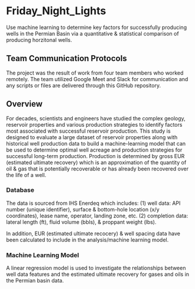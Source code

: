 # Friday_Night_Lights

Use machine learning to determine key factors for successfully producing wells in the Permian Basin via a quantitative & statistical comparison of producing horzitonal wells.

## Team Communication Protocols

The project was the result of work from four team members who worked remotely.  The team utilized Google Meet and Slack for communication and any scripts or files are delivered through this GitHub repository.

## Overview

For decades, scientists and engineers have studied the complex geology, reservoir properties and various production strategies to identify factors most associated with successful reservoir production.  This study is designed to evaluate a large dataset of reservoir properties along with historical well production data to build a machine-learning model that can be used to determine optimal well acreage and production strategies for successful long-term production.  Production is determined by gross EUR (estimated ultimate recovery) which is an approximation of the quantity of oil & gas that is potentially recoverable or has already been recovered over the life of a well. 
 
### Database

The data is sourced from IHS Enerdeq which includes:
(1) well data: API number (unique identifier), surface & bottom-hole location (x/y coordinates), lease name, operator, landing zone, etc.
(2) completion data: lateral length (ft), fluid volume (bbls), & proppant weight (lbs). 

In addition, EUR (estimated ultimate recocery) & well spacing data have been calculated to include in the analysis/machine learning model.  

### Machine Learning Model

A linear regression model is used to investigate the relationships between well data features and the estimated ultimate recovery for gases and oils in the Permian basin data.
